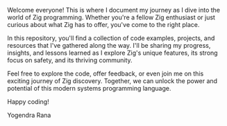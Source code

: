 Welcome everyone! This is where I document my journey as I dive into the world of Zig programming. Whether you're a fellow Zig enthusiast or just curious about what Zig has to offer, you've come to the right place.

In this repository, you'll find a collection of code examples, projects, and resources that I've gathered along the way. I'll be sharing my progress, insights, and lessons learned as I explore Zig's unique features, its strong focus on safety, and its thriving community.

Feel free to explore the code, offer feedback, or even join me on this exciting journey of Zig discovery. Together, we can unlock the power and potential of this modern systems programming language.

Happy coding!

Yogendra Rana